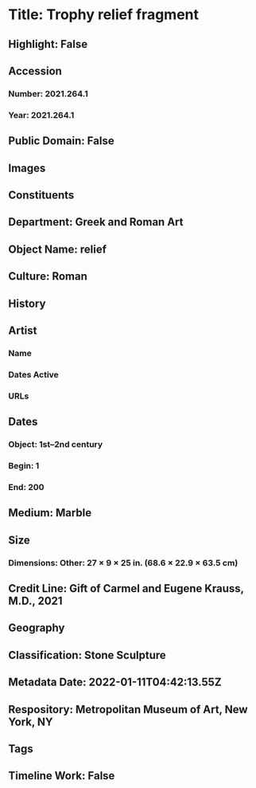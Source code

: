# Title: Trophy relief fragment
## Highlight: False
## Accession
### Number: 2021.264.1
### Year: 2021.264.1
## Public Domain: False
## Images
## Constituents
## Department: Greek and Roman Art
## Object Name: relief
## Culture: Roman
## History
## Artist
### Name
### Dates Active
### URLs
## Dates
### Object: 1st–2nd century
### Begin: 1
### End: 200
## Medium: Marble
## Size
### Dimensions: Other: 27 × 9 × 25 in. (68.6 × 22.9 × 63.5 cm)
## Credit Line: Gift of Carmel and Eugene Krauss, M.D., 2021
## Geography
## Classification: Stone Sculpture
## Metadata Date: 2022-01-11T04:42:13.55Z
## Respository: Metropolitan Museum of Art, New York, NY
## Tags
## Timeline Work: False